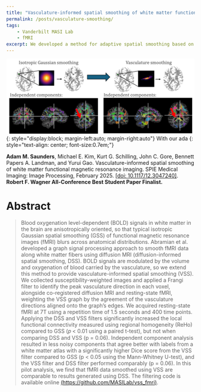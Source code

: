```yaml
---
title: "Vasculature-informed spatial smoothing of white matter functional magnetic resonance imaging"
permalink: /posts/vasculature-smoothing/
tags: 
    - Vanderbilt MASI Lab
    - fMRI
excerpt: We developed a method for adaptive spatial smoothing based on the vasculature in the brain.
---
```


![Vasculature smoothing overview](/assets/images/journal_headers/vss_graphical_abstract.png){: style="display:block; margin-left:auto; margin-right:auto"} 
With our ada
{: style="text-align: center; font-size:0.7em;"}

**Adam M. Saunders**, Michael E. Kim, Kurt G. Schilling, John C. Gore, Bennett Papers	A. Landman, and Yurui Gao. Vasculature-informed spatial smoothing of white matter functional magnetic resonance imaging. SPIE Medical Imaging: Image Processing, February 2025. [[doi: 10.1117/12.3047240]](https://doi.org/10.1117/12.3047240). **Robert F. Wagner All-Conference Best Student Paper Finalist.**

# Abstract
> Blood oxygenation level-dependent (BOLD) signals in white matter in the brain are anisotropically oriented, so that typical isotropic Gaussian spatial smoothing (GSS) of functional magnetic resonance images (fMRI) blurs across anatomical distributions. Abramian et al. developed a graph signal processing approach to smooth fMRI data along white matter fibers using diffusion MRI (diffusion-informed spatial smoothing, DSS). BOLD signals are modulated by the volume and oxygenation of blood carried by the vasculature, so we extend this method to provide vasculature-informed spatial smoothing (VSS). We collected susceptibility-weighted images and applied a Frangi filter to identify the peak vasculature direction in each voxel, alongside co-registered diffusion MRI and resting-state fMRI, weighting the VSS graph by the agreement of the vasculature directions aligned onto the graph’s edges. We acquired resting-state fMRI at 7T using a repetition time of 1.5 seconds and 400 time points. Applying the DSS and VSS filters significantly increased the local functional connectivity measured using regional homogeneity (ReHo) compared to GSS (𝑝 < 0.01 using a paired t-test), but not when comparing DSS and VSS (p = 0.06). Independent component analysis resulted in less noisy components that agree better with labels from a white matter atlas with a significantly higher Dice score from the VSS filter compared to GSS (p < 0.05 using the Mann-Whitney U-test), and the VSS filter and DSS filter performed comparably (p = 0.06). In this pilot analysis, we find that fMRI data smoothed using VSS are comparable to results generated using DSS. The filtering code is available online [(https://github.com/MASILab/vss_fmri)](https://github.com/MASILab/vss_fmri).